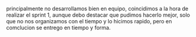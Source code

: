 principalmente no desarrollamos bien en equipo, coincidimos a la hora de realizar el sprint 1, aunque debo destacar que pudimos hacerlo mejor, solo que no nos organizamos con el tiempo y lo hicimos rapido, pero en comclucion se entrego en tiempo y forma.
